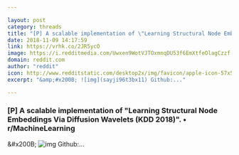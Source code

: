 ```yaml
---

layout: post
category: threads
title: "[P] A scalable implementation of \"Learning Structural Node Embeddings Via Diffusion Wavelets (KDD 2018)\"."
date: 2018-11-09 14:17:59
link: https://vrhk.co/2JR5ycO
image: https://i.redditmedia.com/Uwxen9WotVJTOxmnqDU53f6EmXtfeOlagCzzf-zG-U4.jpg?w=320&s=b54e9b861ce829ceb00bada9171b4c2e
domain: reddit.com
author: "reddit"
icon: http://www.redditstatic.com/desktop2x/img/favicon/apple-icon-57x57.png
excerpt: "&amp;#x200B; ![img](sayji96t3bx11) Github:..."

---
```


### [P] A scalable implementation of "Learning Structural Node Embeddings Via Diffusion Wavelets (KDD 2018)". • r/MachineLearning

&amp;#x200B; ![img](sayji96t3bx11) Github:...